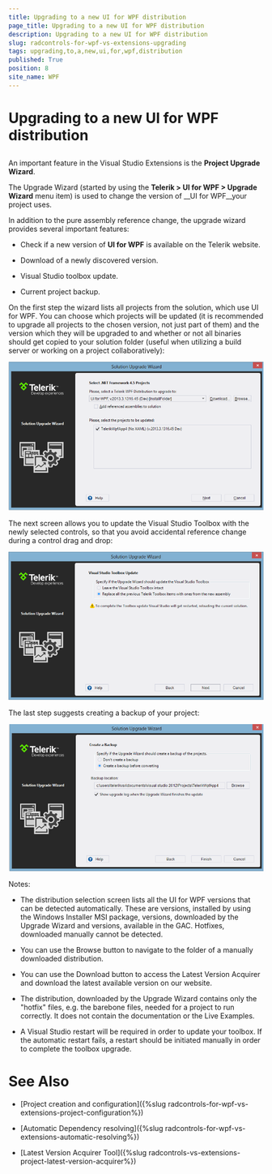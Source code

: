 ```yaml
---
title: Upgrading to a new UI for WPF distribution
page_title: Upgrading to a new UI for WPF distribution
description: Upgrading to a new UI for WPF distribution
slug: radcontrols-for-wpf-vs-extensions-upgrading
tags: upgrading,to,a,new,ui,for,wpf,distribution
published: True
position: 8
site_name: WPF
---
```


# Upgrading to a new UI for WPF distribution



## 

An important feature in the Visual Studio Extensions is the __Project Upgrade Wizard__.

The Upgrade Wizard (started by using the __Telerik > UI for WPF > Upgrade Wizard__ menu item) is used to change the version of __UI for WPF__your project uses. 

In addition to the pure assembly reference change, the upgrade wizard provides several important features: 

* Check if a new version of __UI for WPF__ is available on the Telerik website.

* Download of a newly discovered version. 

* Visual Studio toolbox update. 

* Current project backup. 

On the first step the wizard lists all projects from the solution, which use UI for WPF.
        You can choose which projects will be updated (it is recommended to upgrade all projects to the chosen version, 
        not just part of them) and the version which they will be upgraded to and whether or not all binaries should get copied to your solution folder
        (useful when utilizing a build server or working on a project collaboratively):

![VSExtentions WPF Upgrade Wizard](images/VSExtentions_WPF_UpgradeWizard.png)

The next screen allows you to update the Visual Studio Toolbox with the newly selected controls, so that you avoid accidental reference change during a control drag and drop: 

![VSExtentions WPF Upgrade Wizard Toolbox](images/VSExtentions_WPF_UpgradeWizardToolbox.png)

The last step suggests creating a backup of your project: 

![VSExtentions WPF Upgrade Wizard Backup](images/VSExtentions_WPF_UpgradeWizardBackup.png)

Notes: 

* The distribution selection screen lists all the UI for WPF versions that can be detected automatically. These are versions, installed by using the Windows Installer MSI package, versions, downloaded by the Upgrade Wizard and versions, available in the GAC. Hotfixes, downloaded manually cannot be detected. 

* You can use the Browse button to navigate to the folder of a manually downloaded distribution.

* You can use the Download button to access the Latest Version Acquirer and download the latest available version on our website. 

* The distribution, downloaded by the Upgrade Wizard contains only the "hotfix" files, e.g. the barebone files, needed for a project to run correctly. It does not contain the documentation or the Live Examples.

* A Visual Studio restart will be required in order to update your toolbox. If the automatic restart fails, a restart should be initiated manually in order to complete the toolbox upgrade.


# See Also

 * [Project creation and configuration]({%slug radcontrols-for-wpf-vs-extensions-project-configuration%})

 * [Automatic Dependency resolving]({%slug radcontrols-for-wpf-vs-extensions-automatic-resolving%})

 * [Latest Version Acquirer Tool]({%slug radcontrols-vs-extensions-project-latest-version-acquirer%})
